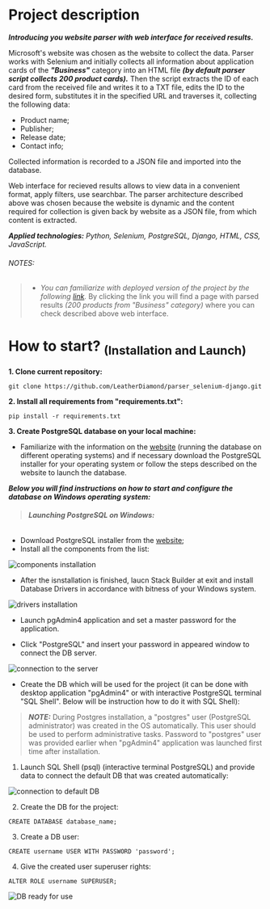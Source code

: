 
# Project description

***Introducing you website parser with web interface for received results.***

Microsoft's website was chosen as the website to collect the data.
Parser works with Selenium and initially collects all information about application cards of the ***"Business"*** category into an HTML file 
***(by default parser script collects 200 product cards).*** 
Then the script extracts the ID of each card from the received file and writes it to a TXT file, edits the ID to the desired form, substitutes it in the specified URL and traverses it, collecting the following data:
  * Product name;
  * Publisher;
  * Release date;
  * Contact info;
  
Collected information is recorded to a JSON file and imported into the database.


Web interface for recieved results allows to view data in a convenient format, apply filters, use searchbar.
The parser architecture described above was chosen because the website is dynamic and the content required for collection is given back by website as a JSON file, from which content is extracted.

***Applied technologies:*** *Python, Selenium, PostgreSQL, Django, HTML, CSS, JavaScript.*

###### NOTES:
 > * *You can familiarize with deployed version of the project by the following [link](https://almond.pythonanywhere.com/parsing_results).*
 > By clicking the link you will find a page with parsed results *(200 products from "Business" category)* where you can check described above web interface.
 
 
 # How to start? <sub>(Installation and Launch)</sub>
 
 **1. Clone current repository:**
 ```
 git clone https://github.com/LeatherDiamond/parser_selenium-django.git
 ```
 
 **2. Install all requirements from "requirements.txt":**
 ```
 pip install -r requirements.txt
 ```
 
 **3. Create PostgreSQL database on your local machine:**
 
 * Familiarize with the information on the [website](https://www.postgresql.org/download/) (running the database on different operating systems) and if necessary         download the PostgreSQL installer for your operating system or follow the steps described on the website to launch the database.
  
  ***Below you will find instructions on how to start and configure the database on Windows operating system:***
  
  > ###### **Launching PostgreSQL on Windows:**
  
  * Download PostgreSQL installer from the [website](https://www.postgresql.org/download/);
  * Install all the components from the list:
  
  ![components installation](https://github.com/LeatherDiamond/parser_selenium-django/blob/master/README%20images/PostgreSQL%20components%20installation.png)
  
  * After the isnstallation is finished, laucn Stack Builder at exit and install Database Drivers in accordance with bitness of your Windows system.
  
  ![drivers installation](https://github.com/LeatherDiamond/parser_selenium-django/blob/master/README%20images/PostgreSQL%20drivers%20installation.png)
  
  * Launch pgAdmin4 application and set a master password for the application.
  
  * Click "PostgreSQL" and insert your password in appeared window to connect the DB server.
  
  ![connection to the server](https://github.com/LeatherDiamond/parser_selenium-django/blob/master/README%20images/PostgreSQL%20connection%20to%20the%20server.png)
  
  * Create the DB which will be used for the project (it can be done with desktop application "pgAdmin4" or with interactive PostgreSQL terminal "SQL Shell". Below will be instruction how to do it with SQL Shell):
  > ***NOTE:*** During Postgres installation, a "postgres" user (PostgreSQL administrator) was created in the OS automatically. This user should be used to perform administrative tasks. Password to "postgres" user was provided earlier when "pgAdmin4" application was launched first time after installation.
  
   1. Launch SQL Shell (psql) (interactive terminal PostgreSQL) and provide data to connect the default DB that was created automatically:
   
  ![connection to default DB](https://github.com/LeatherDiamond/parser_selenium-django/blob/master/README%20images/SQL%20Shell%20connection%20to%20BD.png)
  
   2. Create the DB for the project:
   ```
   CREATE DATABASE database_name;
   ```
   3. Create a DB user:
   ```
   CREATE username USER WITH PASSWORD 'password';
   ```
   4. Give the created user superuser rights:
   ```
   ALTER ROLE username SUPERUSER;
   ```
   ![DB ready for use](https://github.com/LeatherDiamond/parser_selenium-django/blob/master/README%20images/DB%20and%20user%20created%20and%20ready.png)
